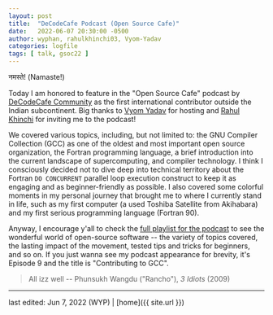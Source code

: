 ```yaml
---
layout: post
title:  "DeCodeCafe Podcast (Open Source Cafe)"
date:   2022-06-07 20:30:00 -0500
author: wyphan, rahulkhinchi03, Vyom-Yadav
categories: logfile
tags: [ talk, gsoc22 ]
---
```


नमस्ते! (Namaste!)

Today I am honored to feature in the "Open Source Cafe" podcast by [DeCodeCafe Community][decodecafe] as the first international contributor outside the Indian subcontinent. Big thanks to [Vyom Yadav][vyom] for hosting and [Rahul Khinchi][rahul] for inviting me to the podcast!

We covered various topics, including, but not limited to: the GNU Compiler Collection (GCC) as one of the oldest and most important open source organization, the Fortran programming language, a brief introduction into the current landscape of supercomputing, and compiler technology. I think I consciously decided not to dive deep into technical territory about the Fortran `DO CONCURRENT` parallel loop execution construct to keep it as engaging and as beginner-friendly as possible. I also covered some colorful moments in my personal journey that brought me to where I currently stand in life, such as my first computer (a used Toshiba Satellite from Akihabara) and my first serious programming language (Fortran 90).

Anyway, I encourage y'all to check the [full playlist for the podcast][yt] to see the wonderful world of open-source software -- the variety of topics covered, the lasting impact of the movement, tested tips and tricks for beginners, and so on. If you just wanna see my podcast appearance for brevity, it's Episode 9 and the title is "Contributing to GCC".

> All izz well
> -- Phunsukh Wangdu ("Rancho"), _3 Idiots_ (2009)

[decodecafe]: https://linktr.ee/decodecafe
[vyom]: https://www.linkedin.com/in/vyom-yadav/
[rahul]: https://www.linkedin.com/in/rahulkhinchi03/
[yt]: https://www.youtube.com/playlist?list=PLmXLFH8zc40jtj5sgvVMTfONwP4wpc2Gr

---

last edited: Jun 7, 2022 (WYP) | [home]({{ site.url }})
